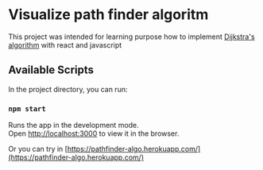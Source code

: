 # Visualize path finder algoritm

This project was intended for learning purpose how to implement [Dijkstra's algorithm](https://en.wikipedia.org/wiki/Dijkstra%27s_algorithm) with react and javascript

## Available Scripts

In the project directory, you can run:

### `npm start`

Runs the app in the development mode.\
Open [http://localhost:3000](http://localhost:3000) to view it in the browser.

Or you can try in [https://pathfinder-algo.herokuapp.com/](https://pathfinder-algo.herokuapp.com/)

